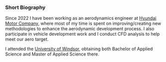 ### Short Biography

Since 2022 I have been working as an aerodynamics engineer at [Hyundai Motor Company](https://www.hyundai.com/worldwide/en), where most of my time is spent on improving/creating new methodologies to enhance the aerodynamic development process. I also participate in vehicle development work and I conduct CFD analysis to help meet our aero target. 

I attended the [University of Windsor](https://www.uwindsor.ca/engineering/), obtaining both Bachelor of Applied Science and Master of Applied Science there. 
